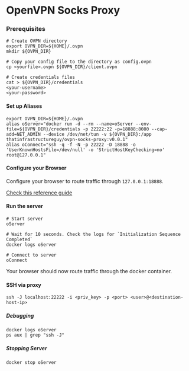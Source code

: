 # OpenVPN Socks Proxy


### Prerequisites

```
# Create OVPN directory
export OVPN_DIR=${HOME}/.ovpn
mkdir ${OVPN_DIR} 

# Copy your config file to the directory as config.ovpn
cp <yourfile>.ovpn ${OVPN_DIR}/client.ovpn

# Create credentials files
cat > ${OVPN_DIR}/credentials
<your-username>
<your-password>
```

#### Set up Aliases

```
export OVPN_DIR=${HOME}/.ovpn
alias oServer="docker run -d --rm --name=oServer --env-file=${OVPN_DIR}/credentials -p 22222:22 -p=18888:8080 --cap-add=NET_ADMIN --device /dev/net/tun -v ${OVPN_DIR}:/app thatinfrastructureguy/ovpn-socks-proxy:v0.0.1"
alias oConnect="ssh -q -f -N -p 22222 -D 18888 -o 'UserKnownHostsFile=/dev/null' -o 'StrictHostKeyChecking=no' root@127.0.0.1"
```

#### Configure your Browser

Configure your browser to route traffic through `127.0.0.1:18888`. 

[Check this reference guide](https://linuxize.com/post/how-to-setup-ssh-socks-tunnel-for-private-browsing/#configuring-your-browser-to-use-proxy)

#### Run the server

```
# Start server
oServer

# Wait for 10 seconds. Check the logs for `Initialization Sequence Completed`
docker logs oServer

# Connect to server
oConnect
```

Your browser should now route traffic through the docker container.


#### SSH via proxy

```
ssh -J localhost:22222 -i <priv_key> -p <port> <user>@<destination-host-ip>
```

##### Debugging

```
docker logs oServer
ps aux | grep "ssh -J"
```

##### Stopping Server

```
docker stop oServer
```

